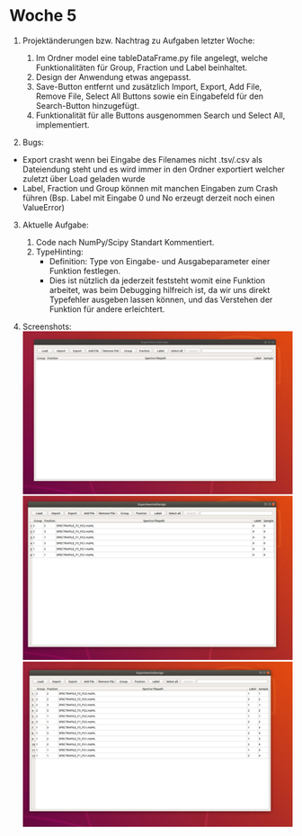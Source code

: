 # Woche 5

1. Projektänderungen bzw. Nachtrag zu Aufgaben letzter Woche:  
   1. Im Ordner model eine tableDataFrame.py file angelegt, welche Funktionalitäten für Group, Fraction und Label beinhaltet.
   2. Design der Anwendung etwas angepasst.
   3. Save-Button entfernt und zusätzlich Import, Export, Add File, Remove File, Select All Buttons sowie ein Eingabefeld für den
      Search-Button hinzugefügt.
   4. Funktionalität für alle Buttons ausgenommen Search und Select All, implementiert.
   
2. Bugs:
  - Export crasht wenn bei Eingabe des Filenames nicht .tsv/.csv als Dateiendung steht und es wird immer in 
    den Ordner exportiert welcher zuletzt über Load geladen wurde
  - Label, Fraction und Group können mit manchen Eingaben zum Crash führen 
    (Bsp. Label mit Eingabe 0 und No erzeugt derzeit noch einen ValueError)

3. Aktuelle Aufgabe:
    1. Code nach NumPy/Scipy Standart Kommentiert.
    2. TypeHinting:
        - Definition: Type von Eingabe- und Ausgabeparameter einer Funktion festlegen.
         - Dies ist nützlich da jederzeit feststeht womit eine Funktion arbeitet, was beim Debugging hilfreich ist, da wir
            uns direkt Typefehler ausgeben lassen können, und das Verstehen der Funktion für andere erleichtert.

4. Screenshots:
    ![alt text](../Screenshots/normalstart.png "Initialfenster")
    ![alt text](../Screenshots/loaded.png "gefüllte Tabelle")
    ![alt text](../Screenshots/filled.png "Bearbeitete Tabelle")
